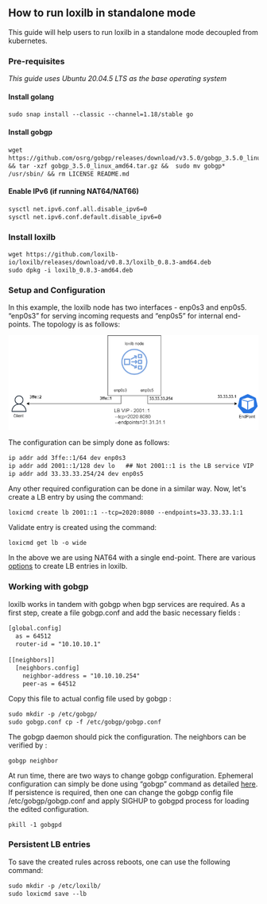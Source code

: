 ## How to run loxilb in standalone mode

This guide will help users to run loxilb in a standalone mode decoupled from kubernetes.

### Pre-requisites 

*This guide uses Ubuntu 20.04.5 LTS as the base operating system*

#### Install golang    
```
sudo snap install --classic --channel=1.18/stable go
```

#### Install gobgp   
```
wget https://github.com/osrg/gobgp/releases/download/v3.5.0/gobgp_3.5.0_linux_amd64.tar.gz && tar -xzf gobgp_3.5.0_linux_amd64.tar.gz &&  sudo mv gobgp* /usr/sbin/ && rm LICENSE README.md
```

#### Enable IPv6 (if running NAT64/NAT66)   
```
sysctl net.ipv6.conf.all.disable_ipv6=0
sysctl net.ipv6.conf.default.disable_ipv6=0
```

### Install loxilb 

```
wget https://github.com/loxilb-io/loxilb/releases/download/v0.8.3/loxilb_0.8.3-amd64.deb
sudo dpkg -i loxilb_0.8.3-amd64.deb
```

### Setup and Configuration

In this example, the loxilb node has two interfaces -  enp0s3 and enp0s5. “enp0s3” for serving incoming requests and “enp0s5” for internal end-points. The topology is as follows:

![standalone](photos/standalone.png)

The configuration can be simply done as follows:   
```
ip addr add 3ffe::1/64 dev enp0s3
ip addr add 2001::1/128 dev lo   ## Not 2001::1 is the LB service VIP
ip addr add 33.33.33.254/24 dev enp0s5
```
Any other required configuration can be done in a similar way. Now, let's create a LB entry by using the command:   
```
loxicmd create lb 2001::1 --tcp=2020:8080 --endpoints=33.33.33.1:1
```
Validate entry is created using the command:   
```
loxicmd get lb -o wide
```

In the above we are using NAT64 with a single end-point. There are various [options](https://github.com/loxilb-io/loxilbdocs/blob/main/docs/cmd.md#load-balancer) to create LB entries in loxilb. 

### Working with gobgp

loxilb works in tandem with gobgp when bgp services  are required. As a first step, create a file gobgp.conf and add the basic necessary fields :

```
[global.config]
  as = 64512
  router-id = "10.10.10.1"

[[neighbors]]
  [neighbors.config]
    neighbor-address = "10.10.10.254"
    peer-as = 64512
```

Copy this file to actual config file used by gobgp :   
```
sudo mkdir -p /etc/gobgp/
sudo gobgp.conf cp -f /etc/gobgp/gobgp.conf
```

The gobgp daemon should pick the configuration. The neighbors can be verified by :

```
gobgp neighbor
```

At run time, there are two ways to change gobgp configuration. Ephemeral configuration can simply be done using “gobgp” command as detailed [here](https://github.com/osrg/gobgp/blob/master/docs/sources/cli-operations.md). If persistence is required, then one can change the gobgp config file /etc/gobgp/gobgp.conf and apply SIGHUP to gobgpd process for loading the edited configuration.

```
pkill -1 gobgpd
```

### Persistent LB entries

To save the created rules across reboots, one can use the following command:  

```
sudo mkdir -p /etc/loxilb/
sudo loxicmd save --lb
```





